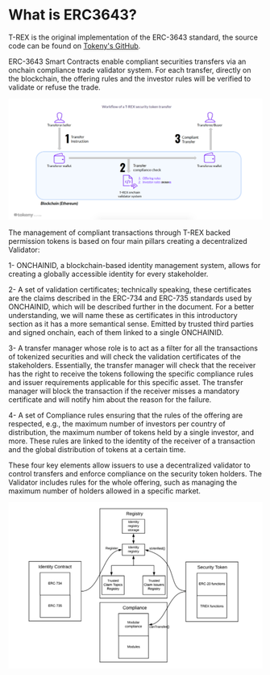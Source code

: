 # What is ERC3643?

T-REX is the original implementation of the ERC-3643 standard, the source code can be found on [Tokeny's GitHub](https://github.com/TokenySolutions/T-REX).

ERC-3643 Smart Contracts enable compliant securities transfers via an onchain compliance trade validator system.
For each transfer, directly on the blockchain, the offering rules and the investor rules will be verified to validate or refuse the trade.

![Overview of a transfer with ERC 3643](img.png)

The management of compliant transactions through T-REX backed permission tokens is based on four main pillars creating a decentralized Validator:

1- ONCHAINID, a blockchain-based identity management system, allows for creating a globally accessible identity for every stakeholder.

2- A set of validation certificates; technically speaking, these certificates are the claims described in the ERC-734 and ERC-735 standards used by ONCHAINID, which will be described further in the document. For a better understanding, we will name these as certificates in this introductory section as it has a more semantical sense. Emitted by trusted third parties and signed onchain, each of them linked to a single ONCHAINID.

3- A transfer manager whose role is to act as a filter for all the transactions of tokenized securities and will check the validation certificates of the stakeholders. Essentially, the transfer manager will check that the receiver has the right to receive the tokens following the specific compliance rules and issuer requirements applicable for this specific asset. The transfer manager will block the transaction if the receiver misses a mandatory certificate and will notify him about the reason for the failure.

4- A set of Compliance rules ensuring that the rules of the offering are respected, e.g., the maximum number of investors per country of distribution, the maximum number of tokens held by a single investor, and more. These rules are linked to the identity of the receiver of a transaction and the global distribution of tokens at a certain time.

These four key elements allow issuers to use a decentralized validator to control transfers and enforce compliance on the security token holders. The Validator includes rules for the whole offering, such as managing the maximum number of holders allowed in a specific market.

![Illustration of T-REX components with global interactions](img_1.png)
